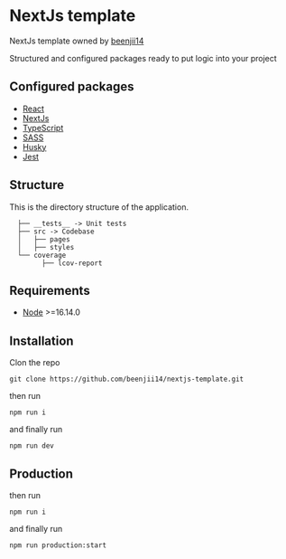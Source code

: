 # NextJs template

NextJs template owned by [beenjii14](https://github.com/beenjii14)

Structured and configured packages ready to put logic into your project

## Configured packages

- [React](https://reactjs.org/)
- [NextJs](https://nextjs.org/)
- [TypeScript](https://www.typescriptlang.org/)
- [SASS](https://sass-lang.com/guide)
- [Husky](https://typicode.github.io/husky/#/)
- [Jest](https://jestjs.io/)

## Structure

This is the directory structure of the application.

```
  ├── __tests__ -> Unit tests
  ├── src -> Codebase
  │   ├── pages
  │   ├── styles
  └── coverage
        ├── lcov-report
```

## Requirements

- [Node](https://nodejs.org/en/) >=16.14.0

## Installation

Clon the repo

`git clone https://github.com/beenjii14/nextjs-template.git`

then run

`npm run i`

and finally run

`npm run dev`

## Production

then run

`npm run i`

and finally run

`npm run production:start`
